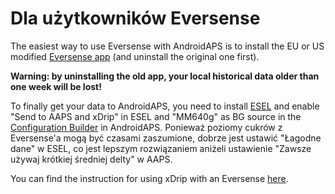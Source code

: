 # Dla użytkowników Eversense

The easiest way to use Eversense with AndroidAPS is to install the EU or US modified [Eversense app](https://cr4ck3d3v3r53n53.club/) (and uninstall the original one first).

**Warning: by uninstalling the old app, your local historical data older than one week will be lost!**

To finally get your data to AndroidAPS, you need to install [ESEL](https://github.com/BernhardRo/Esel/releases) and enable "Send to AAPS and xDrip" in ESEL and "MM640g" as BG source in the [Configuration Builder](../Configuration/Config-Builder.md) in AndroidAPS. Ponieważ poziomy cukrów z Eversense'a mogą być czasami zaszumione, dobrze jest ustawić "Łagodne dane" w ESEL, co jest lepszym rozwiązaniem aniżeli ustawienie "Zawsze używaj krótkiej średniej delty" w AAPS.

You can find the instruction for using xDrip with an Eversense [here](https://github.com/BernhardRo/Esel/tree/master/apk).
